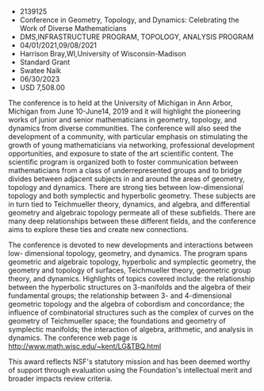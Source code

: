 
* 2139125
* Conference in Geometry, Topology, and Dynamics: Celebrating the Work of Diverse Mathematicians
* DMS,INFRASTRUCTURE PROGRAM, TOPOLOGY, ANALYSIS PROGRAM
* 04/01/2021,09/08/2021
* Harrison Bray,WI,University of Wisconsin-Madison
* Standard Grant
* Swatee Naik
* 06/30/2023
* USD 7,508.00

The conference is to held at the University of Michigan in Ann Arbor, Michigan
from June 10-June14, 2019 and it will highlight the pioneering works of junior
and senior mathematicians in geometry, topology, and dynamics from diverse
communities. The conference will also seed the development of a community, with
particular emphasis on stimulating the growth of young mathematicians via
networking, professional development opportunities, and exposure to state of the
art scientific content. The scientific program is organized both to foster
communication between mathematicians from a class of underrepresented groups and
to bridge divides between adjacent subjects in and around the areas of geometry,
topology and dynamics. There are strong ties between low-dimensional topology
and both symplectic and hyperbolic geometry. These subjects are in turn tied to
Teichmueller theory, dynamics, and algebra, and differential geometry and
algebraic topology permeate all of these subfields. There are many deep
relationships between these different fields, and the conference aims to explore
these ties and create new connections.

The conference is devoted to new developments and interactions between low-
dimensional topology, geometry, and dynamics. The program spans geometric and
algebraic topology, hyperbolic and symplectic geometry, the geometry and
topology of surfaces, Teichmueller theory, geometric group theory, and dynamics.
Highlights of topics covered include: the relationship between the hyperbolic
structures on 3-manifolds and the algebra of their fundamental groups; the
relationship between 3- and 4-dimensional geometric topology and the algebra of
cobordism and concordance; the influence of combinatorial structures such as the
complex of curves on the geometry of Teichmueller space; the foundations and
geometry of symplectic manifolds; the interaction of algebra, arithmetic, and
analysis in dynamics. The conference web page is
http://www.math.wisc.edu/~kent/LG&TBQ.html

This award reflects NSF's statutory mission and has been deemed worthy of
support through evaluation using the Foundation's intellectual merit and broader
impacts review criteria.
